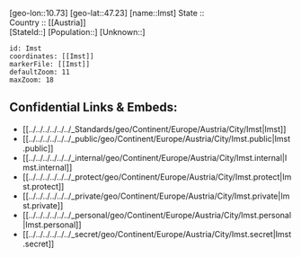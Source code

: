 ﻿---
location: [47.23,10.73] 
mapzoom: [7,12] 
mapmarker: city 
type: City
tags:
- geo/City


SpocWebEntityId: 31107
isDeleted: false
confidential: public

---
[geo-lon::10.73] 
[geo-lat::47.23] 
[name::Imst] 
State ::  
Country :: [[Austria]]  
[StateId::] 
[Population::] 
[Unknown::] 


```leaflet
id: Imst
coordinates: [[Imst]] 
markerFile: [[Imst]] 
defaultZoom: 11 
maxZoom: 18
```


## Confidential Links & Embeds: 
- [[../../../../../../_Standards/geo/Continent/Europe/Austria/City/Imst|Imst]] 
- [[../../../../../../_public/geo/Continent/Europe/Austria/City/Imst.public|Imst.public]] 
- [[../../../../../../_internal/geo/Continent/Europe/Austria/City/Imst.internal|Imst.internal]] 
- [[../../../../../../_protect/geo/Continent/Europe/Austria/City/Imst.protect|Imst.protect]] 
- [[../../../../../../_private/geo/Continent/Europe/Austria/City/Imst.private|Imst.private]] 
- [[../../../../../../_personal/geo/Continent/Europe/Austria/City/Imst.personal|Imst.personal]] 
- [[../../../../../../_secret/geo/Continent/Europe/Austria/City/Imst.secret|Imst.secret]] 
